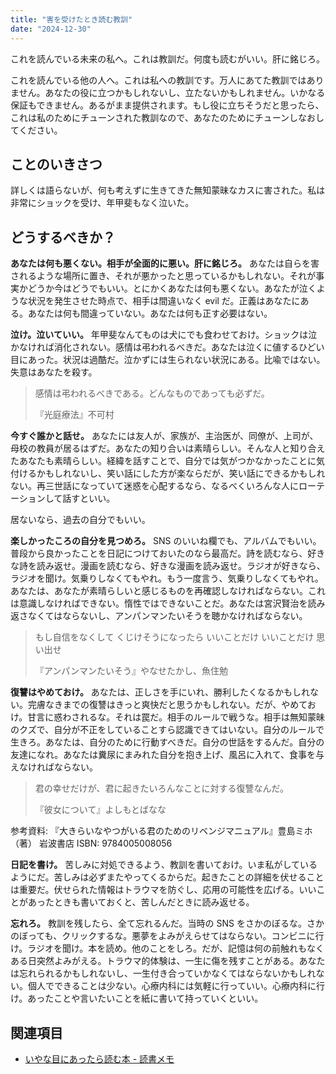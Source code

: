 ```yaml
---
title: "害を受けたとき読む教訓"
date: "2024-12-30"
---
```


これを読んでいる未来の私へ。これは教訓だ。何度も読むがいい。肝に銘じろ。

これを読んでいる他の人へ。これは私への教訓です。万人にあてた教訓ではありません。あなたの役に立つかもしれないし、立たないかもしれません。いかなる保証もできません。あるがまま提供されます。もし役に立ちそうだと思ったら、これは私のためにチューンされた教訓なので、あなたのためにチューンしなおしてください。

## ことのいきさつ

詳しくは語らないが、何も考えずに生きてきた無知蒙昧なカスに害された。私は非常にショックを受け、年甲斐もなく泣いた。

## どうするべきか？

**あなたは何も悪くない。相手が全面的に悪い。肝に銘じろ。** あなたは自らを害されるような場所に置き、それが悪かったと思っているかもしれない。それが事実かどうか今はどうでもいい。とにかくあなたは何も悪くない。あなたが泣くような状況を発生させた時点で、相手は間違いなく evil だ。正義はあなたにある。あなたは何も間違っていない。あなたは何も正す必要はない。

**泣け。泣いていい。** 年甲斐なんてものは犬にでも食わせておけ。ショックは泣かなければ消化されない。感情は弔われるべきだ。あなたは泣くに値するひどい目にあった。状況は過酷だ。泣かずには生られない状況にある。比喩ではない。失意はあなたを殺す。

> 感情は弔われるべきである。どんなものであっても必ずだ。
> 
> 『光庭療法』不可村

**今すぐ誰かと話せ。** あなたには友人が、家族が、主治医が、同僚が、上司が、母校の教員が居るはずだ。あなたの知り合いは素晴らしい。そんな人と知り合えたあなたも素晴らしい。経緯を話すことで、自分では気がつかなかったことに気付けるかもしれないし、笑い話にした方が楽ならだが、笑い話にできるかもしれない。再三世話になっていて迷惑を心配するなら、なるべくいろんな人にローテーションして話すといい。

居ないなら、過去の自分でもいい。

**楽しかったころの自分を見つめろ。** SNS のいいね欄でも、アルバムでもいい。普段から良かったことを日記につけておいたのなら最高だ。詩を読むなら、好きな詩を読み返せ。漫画を読むなら、好きな漫画を読み返せ。ラジオが好きなら、ラジオを聞け。気乗りしなくてもやれ。もう一度言う、気乗りしなくてもやれ。あなたは、あなたが素晴らしいと感じるものを再確認しなければならない。これは意識しなければできない。惰性ではできないことだ。あなたは宮沢賢治を読み返さなくてはならないし、アンパンマンたいそうを聴かなければならない。

> もし自信をなくして くじけそうになったら いいことだけ いいことだけ 思い出せ
> 
> 『アンパンマンたいそう』やなせたかし、魚住勉

**復讐はやめておけ。** あなたは、正しさを手にいれ、勝利したくなるかもしれない。完膚なきまでの復讐はきっと爽快だと思うかもしれない。だが、やめておけ。甘言に惑わされるな。それは罠だ。相手のルールで戦うな。相手は無知蒙昧のクズで、自分が不正をしていることすら認識できてはいない。自分のルールで生きろ。あなたは、自分のために行動すべきだ。自分の世話をするんだ。自分の友達になれ。あなたは糞尿にまみれた自分を抱き上げ、風呂に入れて、食事を与えなければならない。

> 君の幸せだけが、君に起きたいろんなことに対する復讐なんだ。
> 
> 『彼女について』よしもとばなな

参考資料: 『大きらいなやつがいる君のためのリベンジマニュアル』豊島ミホ（著） 岩波書店 ISBN: 9784005008056

**日記を書け。** 苦しみに対処できるよう、教訓を書いておけ。いま私がしているようにだ。苦しみは必ずまたやってくるからだ。起きたことの詳細を伏せることは重要だ。伏せられた情報はトラウマを防ぐし、応用の可能性を広げる。いいことがあったときも書いておくと、苦しんだときに読み返せる。

**忘れろ。** 教訓を残したら、全て忘れるんだ。当時の SNS をさかのぼるな。さかのぼっても、クリックするな。悪夢をよみがえらせてはならない。コンビニに行け。ラジオを聞け。本を読め。他のことをしろ。だが、記憶は何の前触れもなくある日突然よみがえる。トラウマ的体験は、一生に傷を残すことがある。あなたは忘れられるかもしれないし、一生付き合っていかなくてはならないかもしれない。個人でできることは少ない。心療内科には気軽に行っていい。心療内科に行け。あったことや言いたいことを紙に書いて持っていくといい。

## 関連項目

- [いやな目にあったら読む本 - 読書メモ](20241207-a-revenge-manual-for-those-who-hate-someone.md)